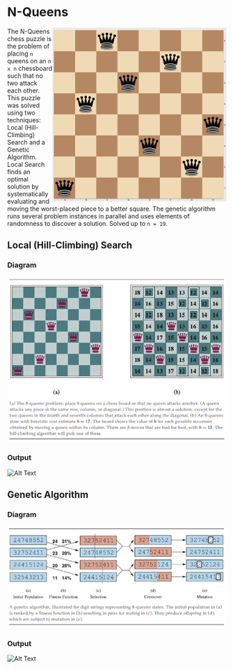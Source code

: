 # N-Queens
<img align="right" src="https://github.com/thedtripp/N-Queens/blob/main/assets/n-queens.png" width="400px" height="400px" alt="">

The N-Queens chess puzzle is the problem of placing ``n`` queens on an ``n x n`` chessboard such that no two attack each other. This puzzle was solved using two techniques: Local (Hill-Climbing) Search and a Genetic Algorithm. Local Search finds an optimal solution by systematically evaluating and moving the worst-placed piece to a better square. The genetic algorithm runs several problem instances in parallel and uses elements of randomness to discover a solution.  Solved up to ``n = 19``.



## Local (Hill-Climbing) Search
### Diagram
![Alt Text](https://github.com/thedtripp/N-Queens/blob/main/assets/hill-climb-search.png)

### Output
![Alt Text](https://github.com/thedtripp/N-Queens/blob/main/assets/n-queens-hill-climb.gif)

## Genetic Algorithm
### Diagram
![Alt Text](https://github.com/thedtripp/N-Queens/blob/main/assets/genetic-algorithm.png)
### Output
![Alt Text](https://github.com/thedtripp/N-Queens/blob/main/assets/n-queens-genetic-algorithm.gif)

